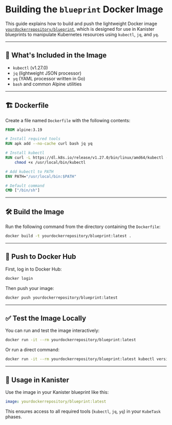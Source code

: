 # Building the `blueprint` Docker Image

This guide explains how to build and push the lightweight Docker image [`yourdockerrepository/blueprint`](https://hub.docker.com/r/yourdockerrepository/blueprint), which is designed for use in Kanister blueprints to manipulate Kubernetes resources using `kubectl`, `jq`, and `yq`.

---

## 🧰 What's Included in the Image

- `kubectl` (v1.27.0)
- `jq` (lightweight JSON processor)
- `yq` (YAML processor written in Go)
- `bash` and common Alpine utilities

---

## 🏗️ Dockerfile

Create a file named `Dockerfile` with the following contents:

```dockerfile
FROM alpine:3.19

# Install required tools
RUN apk add --no-cache curl bash jq yq

# Install kubectl
RUN curl -L https://dl.k8s.io/release/v1.27.0/bin/linux/amd64/kubectl -o /usr/local/bin/kubectl && \
    chmod +x /usr/local/bin/kubectl

# Add kubectl to PATH
ENV PATH="/usr/local/bin:$PATH"

# Default command
CMD ["/bin/sh"]
```

---

## 🛠️ Build the Image

Run the following command from the directory containing the `Dockerfile`:

```bash
docker build -t yourdockerrepository/blueprint:latest .
```

---

## 🚀 Push to Docker Hub

First, log in to Docker Hub:

```bash
docker login
```

Then push your image:

```bash
docker push yourdockerrepository/blueprint:latest
```

---

## ✅ Test the Image Locally

You can run and test the image interactively:

```bash
docker run -it --rm yourdockerrepository/blueprint:latest
```

Or run a direct command:

```bash
docker run -it --rm yourdockerrepository/blueprint:latest kubectl version --client
```

---

## 🧪 Usage in Kanister

Use the image in your Kanister blueprint like this:

```yaml
image: yourdockerrepository/blueprint:latest
```

This ensures access to all required tools (`kubectl`, `jq`, `yq`) in your `KubeTask` phases.


